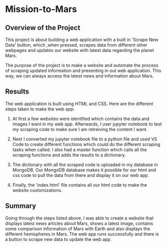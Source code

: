 # Mission-to-Mars

## Overview of the Project

This project is about building a web application with a built in 'Scrape New Data' button, which ,when pressed, scrapes data from different other webpages and updates our website with latest data regarding the planet Mars.

The purpose of the project is to make a website and automate the process of scraping updated information and presenting in out web application. This way, we can always access the latest news and information about Mars.

## Results

The web application is built using HTML and CSS. Here are the different steps taken to make the web app:

1. At first a few websites were identified which contains the data and images I want in my web app. Afterwards, I user jupyter notebook to test my scraping code to make sure I am retreiving the content I want.

2. Next I converted my jupyter notebook file to a python file and used VS Code to create different functions which could do the different scraping tasks when called. I also had a master function which calls all the scraping functions and adds the results to a dictionary.

3. The dictionary with all the scraped code is uploaded in my database in MongoDB. Our MongoDB database makes it possible for our html and css code to pull the data from there and display it on our web app.

4. Finally, the 'index.html' file contains all our html code to make the website customizations.

## Summary

Going through the steps listed above, I was able to create a website that displays latest news articles about Mars, shows a latest image, contains some comparison information of Mars with Earth and also displays the different hemispheres in Mars. The web app runs successfully and there is a button to scrape new data to update the web app.